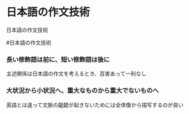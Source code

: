 # 日本語の作文技術
日本語の作文技術

#日本語の作文技術



### 長い修飾語は前に、短い修飾語は後に

主述関係は日本語の作文を考えるとき、百害あって一利なし



### 大状況から小状況へ、重大なものから重大でないものへ

英語とは違って文脈の齟齬が起きないためには全体像から描写するのが良い



